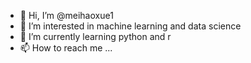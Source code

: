 - 👋 Hi, I’m @meihaoxue1
- 👀 I’m interested in machine learning and data science
- 🌱 I’m currently learning python and r
- 📫 How to reach me ...


<!---
meihaoxue1/meihaoxue1 is a ✨ special ✨ repository because its `README.md` (this file) appears on your GitHub profile.
You can click the Preview link to take a look at your changes.
--->
